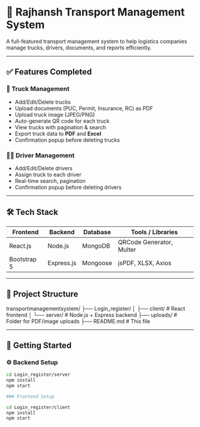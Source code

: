# 🚌 Rajhansh Transport Management System

A full-featured transport management system to help logistics companies manage trucks, drivers, documents, and reports efficiently.

---

## ✅ Features Completed

### 🚛 Truck Management
- Add/Edit/Delete trucks
- Upload documents (PUC, Permit, Insurance, RC) as PDF
- Upload truck image (JPEG/PNG)
- Auto-generate QR code for each truck
- View trucks with pagination & search
- Export truck data to **PDF** and **Excel**
- Confirmation popup before deleting trucks

### 👨‍✈️ Driver Management
- Add/Edit/Delete drivers
- Assign truck to each driver
- Real-time search, pagination
- Confirmation popup before deleting drivers

---

## 🛠️ Tech Stack

| Frontend     | Backend     | Database | Tools / Libraries         |
|--------------|-------------|----------|---------------------------|
| React.js     | Node.js     | MongoDB  | QRCode Generator, Multer  |
| Bootstrap 5  | Express.js  | Mongoose | jsPDF, XLSX, Axios        |

---

## 📁 Project Structure

transportmanagementsystem/
├── Login_register/
│ ├── client/ # React frontend
│ └── server/ # Node.js + Express backend
├── uploads/ # Folder for PDF/image uploads
├── README.md # This file


---

## 🚀 Getting Started

### ⚙️ Backend Setup
```bash
cd Login_register/server
npm install
npm start

### Frontend Setup

cd Login_register/client
npm install
npm start
